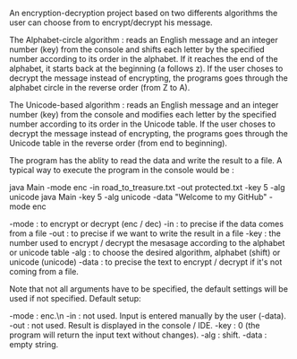 An encryption-decryption project based on two differents algorithms the user can choose from to encrypt/decrypt his message.

The Alphabet-circle algorithm : reads an English message and an integer number (key) from the console and shifts each letter by the specified number according to its order in the alphabet. 
If it reaches the end of the alphabet, it starts back at the beginning (a follows z).
If the user choses to decrypt the message instead of encrypting, the programs goes through the alphabet circle in the reverse order (from Z to A).

The Unicode-based algorithm : reads an English message and an integer number (key) from the console and modifies each letter by the specified number according to its order in the Unicode table. 
If the user choses to decrypt the message instead of encrypting, the programs goes through the Unicode table in the reverse order (from end to beginning).

The program has the ablity to read the data and write the result to a file. A typical way to execute the program in the console would be : 

java Main -mode enc -in road_to_treasure.txt -out protected.txt -key 5 -alg unicode
java Main -key 5 -alg unicode -data "Welcome to my GitHub" -mode enc

-mode : to encrypt or decrypt (enc / dec)
-in : to precise if the data comes from a file
-out : to precise if we want to write the result in a file
-key : the number used to encrypt / decrypt the mesasage according to the alphabet or unicode table
-alg : to choose the desired algorithm, alphabet (shift) or unicode (unicode)
-data : to precise the text to encrypt / decrypt if it's not coming from a file.

Note that not all arguments have to be specified, the default settings will be used if not specified.
Default setup:

-mode : enc.\n
-in : not used. Input is entered manually by the user (-data).
-out : not used. Result is displayed in the console / IDE.
-key : 0 (the program will return the input text without changes).
-alg : shift.
-data : empty string.
